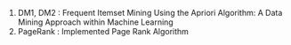 1. DM1, DM2 : Frequent Itemset Mining Using the Apriori Algorithm: A Data Mining Approach within Machine Learning <br>
2. PageRank : Implemented Page Rank Algorithm
